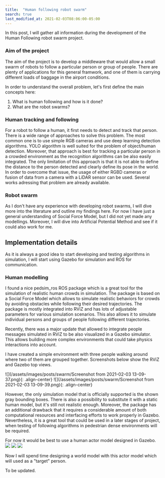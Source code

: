 ```yaml
---
title:  "Human following robot swarm"
search: true
last_modified_at: 2021-02-03T08:06:00-05:00
---
```


In this post, I will gather all information during the development of the Human Following robot swarm project. 

### Aim of the project

The aim of the project is to develop a middleware that would allow a small swarm of robots to follow a particular person or group of people. There are plenty of applications for this general framwork, and one of them is carrying different loads of baggage in the airport conditions. 

In order to understand the overall problem, let's first define the main concepts here:
1. What is human following and how is it done?
2. What are the robot swarms?

### Human tracking and following

For a robot to follow a human, it first needs to detect and track that person. There is a wide range of approaches to solve this problem. The most common one is to use simple RGB cameras and use deep learning detection algorithms. YOLO algorithm is well suited for the problem of object/human detection. Moreover, that approach is best for tracking a particular person in a crowded environment as the recognition algorithms can be also easily integrated. The only limitation of this approach is that it is not able to define the distance to the person detected and clearly define its pose in the world. In order to overcome that issue, the usage of either RGBD cameras or fusion of data from a camera with a LiDAR sensor can be used. Several works adressing that problem are already available.

### Robot swarm

As I don't have any experience with developing robot swarms, I will dive more into the literature and outline my findings here. For now I have just a general understanding of Social Force Model, but I did not yet made any modellings. Moreover, I will dive into Artificial Potential Method and see if it could also work for me.

## Implementation details
As it is always a good idea to start developing and testing algorithms in simulation, I will start using Gazebo for simulation and ROS for communication.

### Human modelling
I found a nice pedsim_ros ROS package which is a great tool for the simulation of realistic human crowds in simulation. The package is based on a Social Force Model which allows to simulate realistic behaviors for crowds by avoiding obstacles while following their desired trajectories. The package is mostly integrated into RViZ and has lots of adjustable parameters for various simulation scenarios. This also allows it to simulate individual persons and groups of people following different trajectories.

Recently, there was a major update that allowed to integrate people messages simulated in RViZ to be also visualized in a Gazebo simulator. This allows building more complex environments that could take physics interactions into account.

I have created a simple environment with three people walking around where two of them are grouped together. Screenshots below show the RViZ and Gazebo top views.

![](/assets/images/posts/swarm/Screenshot from 2021-02-03 13-09-37.png){: .align-center}
![](/assets/images/posts/swarm/Screenshot from 2021-02-03 13-09-39.png){: .align-center}

However, the only simulation model that is officially supported is the shown gray bounding boxes. There is also a possibility to substitute it with a static human model, but it's still not realistic enough. Moreover, the package has an additional drawback that it requires a considerable amount of both computational resources and interfacing efforts to work properly in Gazebo. Nevertheless, it is a great tool that could be used in a later stages of project, when testing of following algorithms in pedestrian dense environments will be required.


For now it would be best to use a human actor model designed in Gazebo. 
![](/assets/images/posts/swarm/skell_full.gif) ![](/assets/images/posts/swarm/skell_traj_full.gif) ![](/assets/images/posts/swarm/full_animation.gif)

Now I will spend time designing a world model with this actor model which will used as a "target" person.

To be updated.

<!-- The only limitation of the current  -->

<!-- ![](/assets/images/posts/swarm/.png){: .align-center} -->


<!-- ![](/assets/images/posts/schools/photo_2020-08-22_00-26-50.jpg){: .align-center} -->

